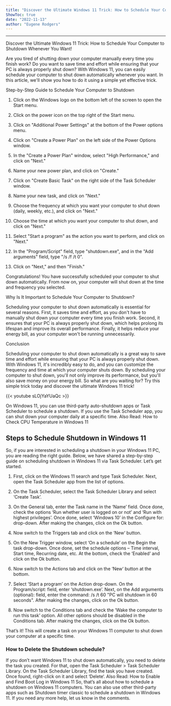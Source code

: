 ```yaml
---
title: "Discover the Ultimate Windows 11 Trick: How to Schedule Your Computer to Shutdown Whenever You Want!"
ShowToc: true 
date: "2022-11-13"
author: "Eugene Rodgers"
---
```

*****
Discover the Ultimate Windows 11 Trick: How to Schedule Your Computer to Shutdown Whenever You Want!

Are you tired of shutting down your computer manually every time you finish work? Do you want to save time and effort while ensuring that your PC is always properly shut down? With Windows 11, you can easily schedule your computer to shut down automatically whenever you want. In this article, we'll show you how to do it using a simple yet effective trick.

Step-by-Step Guide to Schedule Your Computer to Shutdown

1. Click on the Windows logo on the bottom left of the screen to open the Start menu.

2. Click on the power icon on the top right of the Start menu.

3. Click on "Additional Power Settings" at the bottom of the Power options menu.

4. Click on "Create a Power Plan" on the left side of the Power Options window.

5. In the "Create a Power Plan" window, select "High Performance," and click on "Next."

6. Name your new power plan, and click on "Create."

7. Click on "Create Basic Task" on the right side of the Task Scheduler window.

8. Name your new task, and click on "Next."

9. Choose the frequency at which you want your computer to shut down (daily, weekly, etc.), and click on "Next."

10. Choose the time at which you want your computer to shut down, and click on "Next."

11. Select "Start a program" as the action you want to perform, and click on "Next."

12. In the "Program/Script" field, type "shutdown.exe", and in the "Add arguments" field, type "/s /f /t 0".

13. Click on "Next," and then "Finish."

Congratulations! You have successfully scheduled your computer to shut down automatically. From now on, your computer will shut down at the time and frequency you selected.

Why Is It Important to Schedule Your Computer to Shutdown?

Scheduling your computer to shut down automatically is essential for several reasons. First, it saves time and effort, as you don't have to manually shut down your computer every time you finish work. Second, it ensures that your PC is always properly shut down, which helps prolong its lifespan and improve its overall performance. Finally, it helps reduce your energy bill, as your computer won't be running unnecessarily.

Conclusion

Scheduling your computer to shut down automatically is a great way to save time and effort while ensuring that your PC is always properly shut down. With Windows 11, it's incredibly easy to do, and you can customize the frequency and time at which your computer shuts down. By scheduling your computer to shut down, you'll not only improve its performance, but you'll also save money on your energy bill. So what are you waiting for? Try this simple trick today and discover the ultimate Windows 11 trick!

{{< youtube sLOjYaYUaQc >}} 



On Windows 11, you can use third-party auto-shutdown apps or Task Scheduler to schedule a shutdown. If you use the Task Scheduler app, you can shut down your computer daily at a specific time.
Also Read: How to Check CPU Temperature in Windows 11

 
## Steps to Schedule Shutdown in Windows 11


So, if you are interested in scheduling a shutdown in your Windows 11 PC, you are reading the right guide. Below, we have shared a step-by-step guide on scheduling shutdown in Windows 11 via Task Scheduler. Let’s get started.
1. First, click on the Windows 11 search and type Task Scheduler. Next, open the Task Scheduler app from the list of options.

2. On the Task Scheduler, select the Task Scheduler Library and select ‘Create Task’.

3. On the General tab, enter the Task name in the ‘Name’ field. Once done, check the options ‘Run whether user is logged on or not’ and ‘Run with highest privileges’. Once done, select ‘Windows 10’ in the Configure for: drop-down. After making the changes, click on the Ok button.

4. Now switch to the Triggers tab and click on the ‘New‘ button.

5. On the New Trigger window, select ‘On a schedule’ on the Begin the task drop-down. Once done, set the schedule options – Time interval, Start time, Recurring date, etc. At the bottom, check the ‘Enabled‘ and click on the Ok button.

6. Now switch to the Actions tab and click on the ‘New‘ button at the bottom.

7. Select ‘Start a program’ on the Action drop-down. On the Program/script: field, enter ‘shutdown.exe’. Next, on the Add arguments (optional): field, enter the command: /s /t 60 "PC will shutdown in 60 seconds". After making the changes, click on the Ok button.

8. Now switch to the Conditions tab and check the ‘Wake the computer to run this task’ option. All other options should be disabled in the Conditions tab. After making the changes, click on the Ok button.

That’s it! This will create a task on your Windows 11 computer to shut down your computer at a specific time.

 
### How to Delete the Shutdown schedule?



If you don’t want Windows 11 to shut down automatically, you need to delete the task you created. For that, open the Task Scheduler > Task Scheduler Library. On the Task Scheduler Library, find the task you have created. Once found, right-click on it and select ‘Delete‘.
Also Read: How to Enable and Find Boot Log in Windows 11
So, that’s all about how to schedule a shutdown on Windows 11 computers. You can also use other third-party apps such as Shutdown timer classic to schedule a shutdown in Windows 11. If you need any more help, let us know in the comments.





